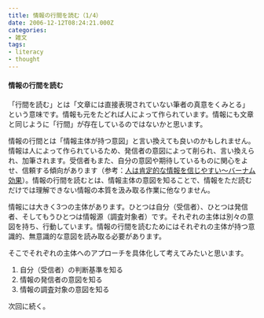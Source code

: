 ```yaml
---
title: 情報の行間を読む（1/4）
date: 2006-12-12T08:24:21.000Z
categories:
- 雑文
tags:
- literacy
- thought
---
```

#### 情報の行間を読む

「行間を読む」とは「文章には直接表現されていない筆者の真意をくみとる」という意味です。情報も元をたどれば人によって作られています。情報にも文章と同じように「行間」が存在しているのではないかと思います。

<!-- more -->

情報の行間とは「情報主体が持つ意図」と言い換えても良いのかもしれません。情報は人によって作られているため、発信者の意図によって削られ、言い換えられ、加筆されます。受信者もまた、自分の意図や期待しているものに関心をよせ、信頼する傾向があります（参考：[人は肯定的な情報を信じやすい〜バーナム効果](/blog//2005/11/post_118/)）。情報の行間を読むとは、情報主体の意図を知ることで、情報をただ読むだけでは理解できない情報の本質を汲み取る作業に他なりません。

情報には大きく3つの主体があります。ひとつは自分（受信者）、ひとつは発信者、そしてもうひとつは情報源（調査対象者）です。それぞれの主体は別々の意図を持ち、行動しています。情報の行間を読むためにはそれぞれの主体が持つ意識的、無意識的な意図を読み取る必要があります。

そこでそれぞれの主体へのアプローチを具体化して考えてみたいと思います。

1.  自分（受信者）の判断基準を知る
2.  情報の発信者の意図を知る
3.  情報の調査対象の意図を知る

次回に続く。

